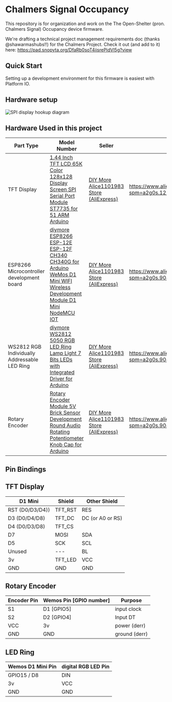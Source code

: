 # Chalmers Signal Occupancy

This repository is for organization and work on the The Open-Shelter (pron. Chalmers Signal) Occupancy device firmware.

We're drafting a technical project management requirements doc (thanks @shawarmashubs!!) for the Chalmers Project. Check it out (and add to it) here:  https://pad.snopyta.org/DfaRb0soT4iisrePidVl5g?view

## Quick Start
Setting up a development environment for this firmware is easiest with Platform IO.

## Hardware setup
![SPI display hookup diagram](https://raw.githubusercontent.com/akasoggybunz/Wemos-Mini-D1-with-1.44-TFT-LCD-ST7735-Driver/master/diagram.PNG)

## Hardware Used in this project
| Part Type | Model Number | Seller | Link | Picture |
| --- | --- | --- | --- | --- |
| TFT Display | [1.44 Inch TFT LCD 65K Color 128x128 Display Screen SPI Serial Port Module ST7735 for 51 ARM Arduino](https://www.aliexpress.com/item/1-44-Inch-TFT-LCD-65K-Color-128x128-Display-Screen-SPI-Serial-Port-Module-ST7735-for/33014277663.html "1.44 Inch TFT LCD 65K Color 128x128 Display Screen SPI Serial Port Module ST7735 for 51 ARM Arduino") | [DIY More Alice1101983 Store (AliExpress)](https://www.aliexpress.com/store/2178016?spm=a2g0s.9042647.0.0.7ff24c4dD8jpYV) | https://www.aliexpress.com/item/33014277663.html?spm=a2g0s.12269583.0.0.5f7713304vjAGt | ![](https://i.imgur.com/9U5iU5Z.png) |
| ESP8266 Microcontroller development board | [diymore ESP8266 ESP-12E ESP-12F CH340 CH340G for Arduino WeMos D1 Mini WIFI Wireless Development Module D1 Mini NodeMCU IOT](https://www.aliexpress.com/item/diymore-ESP8266-ESP-12E-ESP-12F-CH340-CH340G-for-Arduino-WeMos-D1-Mini-WIFI-Wireless-Development/32975485449.html "diymore ESP8266 ESP-12E ESP-12F CH340 CH340G for Arduino WeMos D1 Mini WIFI Wireless Development Module D1 Mini NodeMCU IOT") | [DIY More Alice1101983 Store (AliExpress)](https://www.aliexpress.com/store/2178016?spm=a2g0s.9042647.0.0.7ff24c4dD8jpYV) | https://www.aliexpress.com/item/32975485449.html?spm=a2g0s.9042311.0.0.5fda4c4dbZOZGj | ![](https://i.imgur.com/zQkQXjP.png) |
| WS2812 RGB Individually Addressable LED Ring | [diymore WS2812 5050 RGB LED Ring Lamp Light 7 Bits LEDs with Integrated Driver for Arduino](https://www.aliexpress.com/item/diymore-WS2812-5050-RGB-LED-Ring-Lamp-Light-7-Bits-LEDs-with-Integrated-Driver-for-Arduino/32668340327.html?spm=a2g0s.9042311.0.0.5fda4c4dbZOZGj "diymore WS2812 5050 RGB LED Ring Lamp Light 7 Bits LEDs with Integrated Driver for Arduino") | [DIY More Alice1101983 Store (AliExpress)](https://www.aliexpress.com/store/2178016?spm=a2g0s.9042647.0.0.7ff24c4dD8jpYV) | https://www.aliexpress.com/item/32668340327.html?spm=a2g0s.9042311.0.0.5fda4c4dbZOZGj | ![](https://i.imgur.com/8jlq77c.png) |
| Rotary Encoder | [Rotary Encoder Module 5V Brick Sensor Development Round Audio Rotating Potentiometer Knob Cap for Arduino](https://www.aliexpress.com/item/Rotary-Encoder-Module-5V-Brick-Sensor-Development-Round-Audio-Rotating-Potentiometer-Knob-Cap-for-Arduino/32908505224.html "Rotary Encoder Module 5V Brick Sensor Development Round Audio Rotating Potentiometer Knob Cap for Arduino") |   [DIY More Alice1101983 Store (AliExpress)](https://www.aliexpress.com/store/2178016?spm=a2g0s.9042647.0.0.7ff24c4dD8jpYV)  | https://www.aliexpress.com/item/32908505224.html?spm=a2g0s.9042311.0.0.5fda4c4dbZOZGj |   ![](https://i.imgur.com/urflyU1.png)  |

## Pin Bindings
## TFT Display

| D1 Mini | Shield | Other Shield |
| -------- | -------- | ------- |
| RST (D0/D3/D4))     | 	TFT_RST     |  RES |
| D3 (D0/D4/D8)     | TFT_DC     | DC (or A0 or RS) |
| D4 (D0/D3/D8)     | TFT_CS     | 
| D7     | MOSI     |  SDA |
| D5     | SCK   | SCL  | 
| Unused | ---   | BL   |
| 3v     | TFT_LED  |  VCC  | 
| GND	 | GND		| GND | 

## Rotary Encoder
| Encoder Pin | Wemos Pin [GPIO number] | Purpose |
| -------- | -------- | -------- |
| S1    | D1   [GPIO5]  | input clock     |
| S2     | D2 [GPIO4]     | Input DT     |
| VCC     | 3v     | power (derr)     |
| GND     | GND     | ground (derr)     |

## LED Ring
| Wemos D1 Mini Pin | digital RGB LED Pin |
| ----------------- | ------------------- |
| GPIO15 / D8		|		DIN			  |
| 3v				|		VCC			  |
| GND				|		GND			  |
